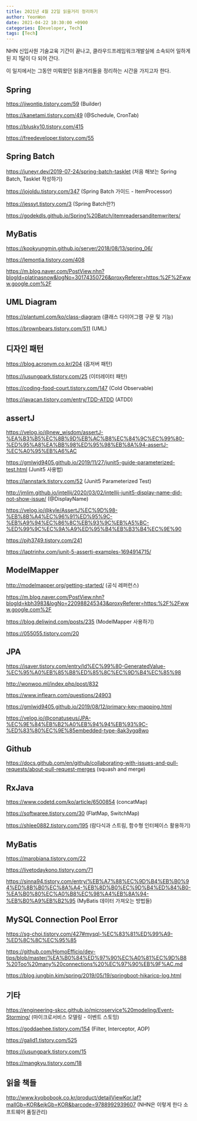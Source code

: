 ```yaml
---
title: 2021년 4월 22일 읽을거리 정리하기
author: YeonWon
date: 2021-04-22 10:30:00 +0900
categories: [Developer, Tech]
tags: [Tech]
---
```


NHN 신입사원 기술교육 기간이 끝나고, 클라우드프레임워크개발실에 소속되어 일하게 된 지 1달이 다 되어 간다.

이 일지에서는 그동안 미뤄왔던 읽을거리들을 정리하는 시간을 가지고자 한다.


## Spring

https://jiwontip.tistory.com/59 (Builder)

https://kanetami.tistory.com/49 (@Schedule, CronTab)

https://blusky10.tistory.com/415

https://freedeveloper.tistory.com/55



## Spring Batch

https://juneyr.dev/2019-07-24/spring-batch-tasklet (처음 해보는 Spring Batch, Tasklet 작성하기)

https://jojoldu.tistory.com/347 (Spring Batch 가이드 - ItemProcessor)

https://jessyt.tistory.com/3 (Spring Batch란?)

https://godekdls.github.io/Spring%20Batch/itemreadersanditemwriters/


## MyBatis

https://kookyungmin.github.io/server/2018/08/13/spring_06/

https://lemontia.tistory.com/408

https://m.blog.naver.com/PostView.nhn?blogId=platinasnow&logNo=30174350726&proxyReferer=https:%2F%2Fwww.google.com%2F


## UML Diagram

https://plantuml.com/ko/class-diagram (클래스 다이어그램 구문 및 기능)

https://brownbears.tistory.com/511 (UML)


## 디자인 패턴

https://blog.acronym.co.kr/204 (옵저버 패턴)

https://jusungpark.tistory.com/25 (이터레이터 패턴)

https://coding-food-court.tistory.com/147 (Cold Observable)

https://javacan.tistory.com/entry/TDD-ATDD (ATDD)


## assertJ

https://velog.io/@new_wisdom/assertJ-%EA%B3%B5%EC%8B%9D%EB%AC%B8%EC%84%9C%EC%99%80-%ED%95%A8%EA%BB%98%ED%95%98%EB%8A%94-assertJ-%EC%A0%95%EB%A6%AC

https://gmlwjd9405.github.io/2019/11/27/junit5-guide-parameterized-test.html (Junit5 사용법)

https://lannstark.tistory.com/52 (Junit5 Parameterized Test)

http://jmlim.github.io/intellij/2020/03/02/intellij-junit5-display-name-did-not-show-issue/ (@DisplayName)

https://velog.io/@kyle/AssertJ%EC%9D%98-%EB%8B%A4%EC%96%91%ED%95%9C-%EB%A9%94%EC%86%8C%EB%93%9C%EB%A5%BC-%ED%99%9C%EC%9A%A9%ED%95%B4%EB%B3%B4%EC%9E%90

https://pjh3749.tistory.com/241 

https://laptrinhx.com/junit-5-assertj-examples-1694914715/



## ModelMapper

http://modelmapper.org/getting-started/ (공식 레퍼런스)

https://m.blog.naver.com/PostView.nhn?blogId=kbh3983&logNo=220988245343&proxyReferer=https:%2F%2Fwww.google.com%2F

https://blog.deliwind.com/posts/235 (ModelMapper 사용하기)

https://055055.tistory.com/20



## JPA

https://jsaver.tistory.com/entry/Id%EC%99%80-GeneratedValue-%EC%95%A0%EB%85%B8%ED%85%8C%EC%9D%B4%EC%85%98

http://wonwoo.ml/index.php/post/832

https://www.inflearn.com/questions/24903

https://gmlwjd9405.github.io/2019/08/12/primary-key-mapping.html

https://velog.io/@conatuseus/JPA-%EC%9E%84%EB%B2%A0%EB%94%94%EB%93%9C-%ED%83%80%EC%9E%85embedded-type-8ak3ygq8wo



## Github

https://docs.github.com/en/github/collaborating-with-issues-and-pull-requests/about-pull-request-merges (squash and merge)


## RxJava

https://www.codetd.com/ko/article/6500854 (concatMap)

https://softwaree.tistory.com/30 (FlatMap, SwitchMap)

https://shlee0882.tistory.com/195 (람다식과 스트림, 함수형 인터페이스 활용하기)



## MyBatis

https://marobiana.tistory.com/22

https://livetodaykono.tistory.com/71

https://sinna94.tistory.com/entry/%EB%A7%88%EC%9D%B4%EB%B0%94%ED%8B%B0%EC%8A%A4-%EB%8D%B0%EC%9D%B4%ED%84%B0-%EA%B0%80%EC%A0%B8%EC%98%A4%EB%8A%94-%EB%B0%A9%EB%B2%95 (MyBatis 데이터 가져오는 방법들)



## MySQL Connection Pool Error

https://sg-choi.tistory.com/427#mysql-%EC%83%81%ED%99%A9-%ED%8C%8C%EC%95%85

https://github.com/HomoEfficio/dev-tips/blob/master/%EA%B0%84%ED%97%90%EC%A0%81%EC%9D%B8%20Too%20many%20connections%20%EC%97%90%EB%9F%AC.md

https://blog.jungbin.kim/spring/2019/05/19/springboot-hikaricp-log.html




## 기타

https://engineering-skcc.github.io/microservice%20modeling/Event-Storming/ (마이크로서비스 모델링 - 이벤트 스토밍)

https://goddaehee.tistory.com/154 (Filter, Interceptor, AOP)

https://galid1.tistory.com/525

https://jusungpark.tistory.com/15

https://mangkyu.tistory.com/18


## 읽을 책들

http://www.kyobobook.co.kr/product/detailViewKor.laf?mallGb=KOR&ejkGb=KOR&barcode=9788992939607 (NHN은 이렇게 한다 소프트웨어 품질관리)
